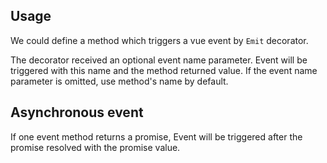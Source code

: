 ## Usage

We could define a method which triggers a vue event by `Emit` decorator.

The decorator received an optional event name parameter. Event will be triggered with this name and the method returned value. If the event name parameter is omitted, use method's name by default.

[](./code-usage.ts ':include :type=code typescript')

## Asynchronous event

If one event method returns a promise, Event will be triggered after the promise resolved with the promise value.

[](./code-asynchronous.ts ':include :type=code typescript')